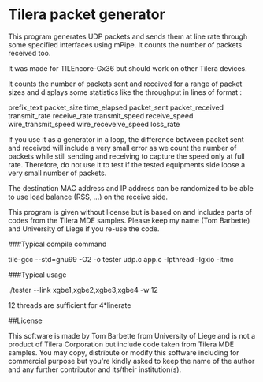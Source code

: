 Tilera packet generator
=======================

This program generates UDP packets and sends them at line rate through some specified interfaces using mPipe. It counts the number of packets received too.

It was made for TILEncore-Gx36 but should work on other Tilera devices.

It counts the number of packets sent and received for a range of packet sizes and displays some statistics like the throughput in lines of format :

  prefix_text packet_size time_elapsed packet_sent packet_received transmit_rate receive_rate transmit_speed receive_speed wire_transmit_speed wire_receveive_speed loss_rate

If you use it as a generator in a loop, the difference between packet sent and received will include a very small error as we count the number of packets while still sending and receiving to capture the speed only at full rate. Therefore, do not use it to test if the tested equipments side loose a very small number of packets.

The destination MAC address and IP address can be randomized to be able to use load balance (RSS, ...) on the receive side.

This program is given without license but is based on and includes parts of codes from the Tilera MDE samples. Please keep my name (Tom Barbette) and University of Liege if you re-use the code.

###Typical compile command

tile-gcc --std=gnu99 -O2 -o tester udp.c app.c -lpthread -lgxio -ltmc


###Typical usage

./tester --link xgbe1,xgbe2,xgbe3,xgbe4 -w 12

12 threads are sufficient for 4*linerate 

##License

This software is made by Tom Barbette from University of Liege and is not a product of Tilera Corporation but include code taken from Tilera MDE samples. You may copy, distribute or modify this software including for commercial purpose but you're kindly asked to keep the name of the author and any further contributor and its/their institution(s).
